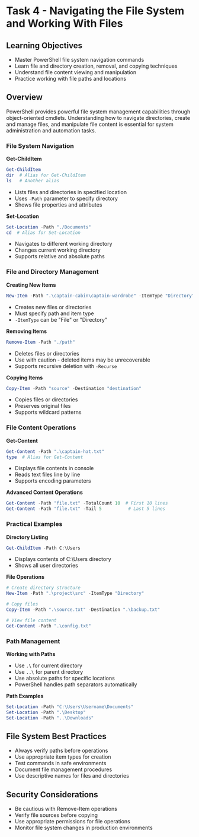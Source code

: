 # Task 4 - Navigating the File System and Working With Files

## Learning Objectives
- Master PowerShell file system navigation commands
- Learn file and directory creation, removal, and copying techniques
- Understand file content viewing and manipulation
- Practice working with file paths and locations

## Overview
PowerShell provides powerful file system management capabilities through object-oriented cmdlets. Understanding how to navigate directories, create and manage files, and manipulate file content is essential for system administration and automation tasks.

### File System Navigation

**Get-ChildItem**
```powershell
Get-ChildItem
dir  # Alias for Get-ChildItem
ls   # Another alias
```
- Lists files and directories in specified location
- Uses `-Path` parameter to specify directory
- Shows file properties and attributes

**Set-Location**
```powershell
Set-Location -Path "./Documents"
cd  # Alias for Set-Location
```
- Navigates to different working directory
- Changes current working directory
- Supports relative and absolute paths

### File and Directory Management

**Creating New Items**
```powershell
New-Item -Path ".\captain-cabin\captain-wardrobe" -ItemType "Directory"
```
- Creates new files or directories
- Must specify path and item type
- `-ItemType` can be "File" or "Directory"

**Removing Items**
```powershell
Remove-Item -Path "./path"
```
- Deletes files or directories
- Use with caution - deleted items may be unrecoverable
- Supports recursive deletion with `-Recurse`

**Copying Items**
```powershell
Copy-Item -Path "source" -Destination "destination"
```
- Copies files or directories
- Preserves original files
- Supports wildcard patterns

### File Content Operations

**Get-Content**
```powershell
Get-Content -Path ".\captain-hat.txt"
type  # Alias for Get-Content
```
- Displays file contents in console
- Reads text files line by line
- Supports encoding parameters

**Advanced Content Operations**
```powershell
Get-Content -Path "file.txt" -TotalCount 10  # First 10 lines
Get-Content -Path "file.txt" -Tail 5          # Last 5 lines
```

### Practical Examples

**Directory Listing**
```powershell
Get-ChildItem -Path C:\Users
```
- Displays contents of C:\Users directory
- Shows all user directories

**File Operations**
```powershell
# Create directory structure
New-Item -Path ".\project\src" -ItemType "Directory"

# Copy files
Copy-Item -Path ".\source.txt" -Destination ".\backup.txt"

# View file content
Get-Content -Path ".\config.txt"
```

### Path Management

**Working with Paths**
- Use `.\` for current directory
- Use `..\` for parent directory
- Use absolute paths for specific locations
- PowerShell handles path separators automatically

**Path Examples**
```powershell
Set-Location -Path "C:\Users\Username\Documents"
Set-Location -Path ".\Desktop"
Set-Location -Path "..\Downloads"
```

## File System Best Practices
- Always verify paths before operations
- Use appropriate item types for creation
- Test commands in safe environments
- Document file management procedures
- Use descriptive names for files and directories

## Security Considerations
- Be cautious with Remove-Item operations
- Verify file sources before copying
- Use appropriate permissions for file operations
- Monitor file system changes in production environments